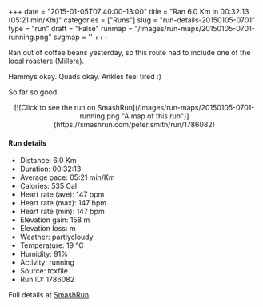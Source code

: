 +++
date = "2015-01-05T07:40:00-13:00"
title = "Ran 6.0 Km in 00:32:13 (05:21 min/Km)"
categories = ["Runs"]
slug = "run-details-20150105-0701"
type = "run"
draft = "False"
runmap = "/images/run-maps/20150105-0701-running.png"
svgmap = '<polyline points="92 48, 96 44, 100 32, 91 30, 87 30, 66 36, 62 39, 39 59, 34 62, 7 70, 2 67, 1 66, 0 62, 48 32, 56 34, 65 39, 69 36, 69 35, 77 33, 78 34, 82 30, 91 30, 92 35, 94 34, 100 34, 98 39, 96 42">'
+++

Ran out of coffee beans yesterday, so this route had to include one of the local roasters (Millers). 

Hammys okay. Quads okay. Ankles feel tired :)

So far so good. 



<!--more-->

<center>
[![Click to see the run on SmashRun](/images/run-maps/20150105-0701-running.png "A map of this run")](https://smashrun.com/peter.smith/run/1786082)
</center>

#### Run details

* Distance: 6.0 Km
* Duration: 00:32:13
* Average pace: 05:21 min/Km
* Calories: 535 Cal
* Heart rate (ave): 147 bpm
* Heart rate (max): 147 bpm
* Heart rate (min): 147 bpm
* Elevation gain: 158 m
* Elevation loss:  m
* Weather: partlycloudy
* Temperature: 19 &deg;C
* Humidity: 91%
* Activity: running
* Source: tcxfile
* Run ID: 1786082

Full details at [SmashRun](https://smashrun.com/peter.smith/run/1786082)